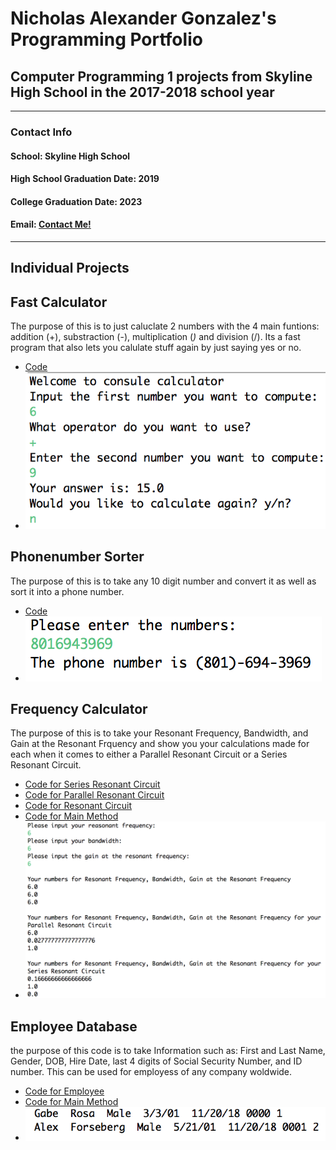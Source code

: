 # Nicholas Alexander Gonzalez's Programming Portfolio

## Computer Programming 1 projects from Skyline High School in the 2017-2018 school year

---

### **Contact Info**


#### School: Skyline High School

#### High School Graduation Date: 2019
#### College Graduation Date: 2023

#### Email: <a href="mailto:nichgonz9644@granitesd.org"> Contact Me! </a>

---

## Individual Projects

## Fast Calculator

The purpose of this is to just caluclate 2 numbers with the 4 main funtions: addition (+), substraction (-), multiplication (*)* and division (/). Its a fast program that also lets you calulate stuff again by just saying yes or no.

+ [Code](https://github.com/Cubasian5/CompProgramYR2/blob/master/CalculatorCode/src)
+ ![Calulator Image](https://github.com/Cubasian5/CompProgramYR2/blob/master/CalculatorCode/Calculator.png "Example of the Running Code")

## Phonenumber Sorter

The purpose of this is to take any 10 digit number and convert it as well as sort it into a phone number.

+ [Code](https://github.com/Cubasian5/CompProgramYR2/blob/master/Phonenumber/src)
+ ![Phonenumber Image](https://github.com/Cubasian5/CompProgramYR2/blob/master/Phonenumber/Phonenumber.png "Example of the Running Code")

## Frequency Calculator

The purpose of this is to take your Resonant Frequency, Bandwidth, and Gain at the Resonant Frquency and show you your calculations made for each when it comes to either a Parallel Resonant Circuit or a Series Resonant Circuit.

+ [Code for Series Resonant Circuit](https://github.com/Cubasian5/CompProgramYR2/blob/master/Frequency/SRC)
+ [Code for Parallel Resonant Circuit](https://github.com/Cubasian5/CompProgramYR2/blob/master/Frequency/PRC)
+ [Code for Resonant Circuit](https://github.com/Cubasian5/CompProgramYR2/blob/master/Frequency/RC)
+ [Code for Main Method](https://github.com/Cubasian5/CompProgramYR2/blob/master/Frequency/Tester)
+ ![Frequency Image](https://github.com/Cubasian5/CompProgramYR2/blob/master/Frequency/Freqency.png "Example of the Running Code")

## Employee Database

the purpose of this code is to take Information such as: First and Last Name, Gender, DOB, Hire Date, last 4 digits of Social Security Number, and ID number. This can be used for employess of any company woldwide.

+ [Code for Employee](https://github.com/Cubasian5/CompProgramYR2/blob/master/Employee/Employee)
+ [Code for Main Method](https://github.com/Cubasian5/CompProgramYR2/blob/master/Employee/Tester)
+ ![Employee Image](https://github.com/Cubasian5/CompProgramYR2/blob/master/Employee/Employee.png "Example of the Running Code")
